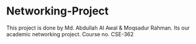 # Networking-Project
This project is done by Md. Abdullah Al Awal &amp; Moqsadur Rahman. Its our academic networking project. Course no. CSE-362
